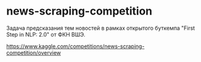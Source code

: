# news-scraping-competition
Задача предсказания тем новостей в рамках открытого буткемпа "First Step in NLP: 2.0" от ФКН ВШЭ.

https://www.kaggle.com/competitions/news-scraping-competition/overview
